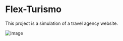 # Flex-Turismo
This project is a simulation of a travel agency website.

![image](https://user-images.githubusercontent.com/108364424/186224082-d90074ba-1a9c-4b36-be85-74ef1bf82010.png)
